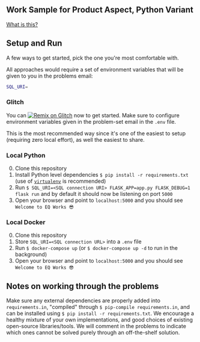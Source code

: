 ## Work Sample for Product Aspect, Python Variant

[What is this?](https://github.com/EQWorks/work-samples#what-is-this)

## Setup and Run

A few ways to get started, pick the one you're most comfortable with.

All approaches would require a set of environment variables that will be given to you in the problems email:

```bash
SQL_URI=
```

### Glitch

You can [![Remix on Glitch](https://cdn.glitch.com/2703baf2-b643-4da7-ab91-7ee2a2d00b5b%2Fremix-button.svg)](https://glitch.com/edit/#!/import/github/EQWorks/ws-product-python) now to get started. Make sure to configure environment variables given in the problem-set email in the `.env` file.

This is the most recommended way since it's one of the easiest to setup (requiring zero local effort), as well the easiest to share.

### Local Python

0. Clone this repository
1. Install Python level dependencies `$ pip install -r requirements.txt` (use of [`virtualenv`](https://virtualenv.pypa.io/en/stable/) is recommended)
2. Run `$ SQL_URI=<SQL connection URI> FLASK_APP=app.py FLASK_DEBUG=1 flask run` and by default it should now be listening on port `5000`
3. Open your browser and point to `localhost:5000` and you should see `Welcome to EQ Works 😎`

### Local Docker

0. Clone this repository
1. Store `SQL_URI=<SQL connection URL>` into a `.env` file
2. Run `$ docker-compose up` (or `$ docker-compose up -d` to run in the background)
3. Open your browser and point to `localhost:5000` and you should see `Welcome to EQ Works 😎`

## Notes on working through the problems

Make sure any external dependencies are properly added into `requirements.in`, "compiled" through `$ pip-compile requirements.in`, and can be installed using `$ pip install -r requirements.txt`. We encourage a healthy mixture of your own implementations, and good choices of existing open-source libraries/tools. We will comment in the problems to indicate which ones cannot be solved purely through an off-the-shelf solution.
